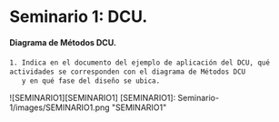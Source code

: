 # Seminario 1: DCU.

#### Diagrama de Métodos DCU.

    1. Indica en el documento del ejemplo de aplicación del DCU, qué actividades se corresponden con el diagrama de Métodos DCU 
       y en qué fase del diseño se ubica.
       
![SEMINARIO1][SEMINARIO1]
[SEMINARIO1]: Seminario-1/images/SEMINARIO1.png "SEMINARIO1"
   
   
